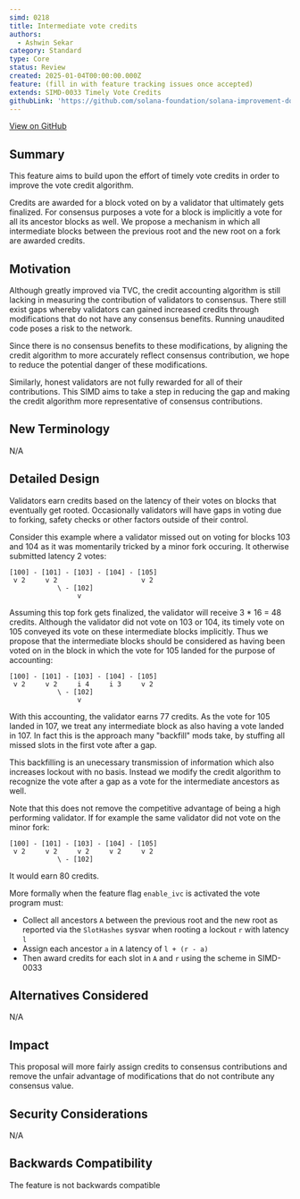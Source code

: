 ```yaml
---
simd: 0218
title: Intermediate vote credits
authors:
  - Ashwin Sekar
category: Standard
type: Core
status: Review
created: 2025-01-04T00:00:00.000Z
feature: (fill in with feature tracking issues once accepted)
extends: SIMD-0033 Timely Vote Credits
githubLink: 'https://github.com/solana-foundation/solana-improvement-documents/pull/217'
---
```

[View on GitHub](https://github.com/solana-foundation/solana-improvement-documents/pull/217)


## Summary

This feature aims to build upon the effort of timely vote credits in order
to improve the vote credit algorithm.

Credits are awarded for a block voted on by a validator that ultimately gets
finalized. For consensus purposes a vote for a block is implicitly a vote for
all its ancestor blocks as well. We propose a mechanism in which all intermediate
blocks between the previous root and the new root on a fork are awarded credits.

## Motivation

Although greatly improved via TVC, the credit accounting algorithm is still lacking
in measuring the contribution of validators to consensus. There still exist
gaps whereby validators can gained increased credits through modifications that
do not have any consensus benefits. Running unaudited code poses a risk to the network.

Since there is no consensus benefits to these modifications, by aligning the credit
algorithm to more accurately reflect consensus contribution, we hope to reduce the
potential danger of these modifications.

Similarly, honest validators are not fully rewarded for all of their contributions.
This SIMD aims to take a step in reducing the gap and making the credit algorithm
more representative of consensus contributions.

## New Terminology

N/A

## Detailed Design

Validators earn credits based on the latency of their votes on blocks that
eventually get rooted. Occasionally validators will have gaps in voting due to
forking, safety checks or other factors outside of their control.

Consider this example where a validator missed out on voting for blocks 103 and
104 as it was momentarily tricked by a minor fork occuring. It otherwise submitted
latency 2 votes:

```
[100] - [101] - [103] - [104] - [105]
 v 2     v 2                     v 2
            \ - [102]
                 v
```

Assuming this top fork gets finalized, the validator will receive 3 * 16 = 48 credits.
Although the validator did not vote on 103 or 104, its timely vote on 105 conveyed
its vote on these intermediate blocks implicitly. Thus we propose that the
intermediate blocks should be considered as having been voted on in the block in
which the vote for 105 landed for the purpose of accounting:

```
[100] - [101] - [103] - [104] - [105]
 v 2     v 2     i 4     i 3     v 2
            \ - [102]
                 v
```

With this accounting, the validator earns 77 credits.
As the vote for 105 landed in 107, we treat any intermediate block as also having
a vote landed in 107. In fact this is the approach many "backfill" mods take,
by stuffing all missed slots in the first vote after a gap.

This backfilling is an unecessary transmission of information which also increases
lockout with no basis. Instead we modify the credit algorithm to recognize the vote
after a gap as a vote for the intermediate ancestors as well.

Note that this does not remove the competitive advantage of being a high performing
validator. If for example the same validator did not vote on the minor fork:

```
[100] - [101] - [103] - [104] - [105]
 v 2     v 2     v 2     v 2     v 2
            \ - [102]

```

It would earn 80 credits.

More formally when the feature flag `enable_ivc` is activated the vote program must:

* Collect all ancestors `A` between the previous root and the new root as reported
  via the `SlotHashes` sysvar when rooting a lockout `r` with latency `l`
* Assign each ancestor `a` in `A` latency of `l + (r - a)`
* Then award credits for each slot in `A` and `r` using the scheme in SIMD-0033

## Alternatives Considered

N/A

## Impact

This proposal will more fairly assign credits to consensus contributions and remove
the unfair advantage of modifications that do not contribute any consensus value.

## Security Considerations

N/A

## Backwards Compatibility

The feature is not backwards compatible
